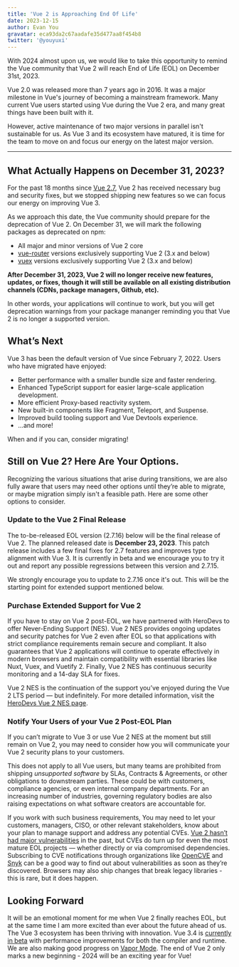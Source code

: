```yaml
---
title: 'Vue 2 is Approaching End Of Life'
date: 2023-12-15
author: Evan You
gravatar: eca93da2c67aadafe35d477aa8f454b8
twitter: '@youyuxi'
---
```


With 2024 almost upon us, we would like to take this opportunity to remind the Vue community that Vue 2 will reach End of Life (EOL) on December 31st, 2023.

Vue 2.0 was released more than 7 years ago in 2016. It was a major milestone in Vue's journey of becoming a mainstream framework. Many current Vue users started using Vue during the Vue 2 era, and many great things have been built with it.

However, active maintenance of two major versions in parallel isn't sustainable for us. As Vue 3 and its ecosystem have matured, it is time for the team to move on and focus our energy on the latest major version.

---

## What Actually Happens on December 31, 2023?

For the past 18 months since [Vue 2.7](https://blog.vuejs.org/posts/vue-2-7-naruto), Vue 2 has received necessary bug and security fixes, but we stopped shipping new features so we can focus our energy on improving Vue 3.

As we approach this date, the Vue community should prepare for the deprecation of Vue 2. On December 31, we will mark the following packages as deprecated on npm:

- All major and minor versions of Vue 2 core
- [vue-router](https://www.npmjs.com/package/vue-router) versions exclusively supporting Vue 2 (3.x and below)
- [vuex](https://www.npmjs.com/package/vuex) versions exclusively supporting Vue 2 (3.x and below)

**After December 31, 2023, Vue 2 will no longer receive new features, updates, or fixes, though it will still be available on all existing distribution channels (CDNs, package managers, Github, etc).**

In other words, your applications will continue to work, but you will get deprecation warnings from your package mananger reminding you that Vue 2 is no longer a supported version.

## What’s Next

Vue 3 has been the default version of Vue since February 7, 2022. Users who have migrated have enjoyed:

- Better performance with a smaller bundle size and faster rendering.
- Enhanced TypeScript support for easier large-scale application development.
- More efficient Proxy-based reactivity system.
- New built-in components like Fragment, Teleport, and Suspense.
- Improved build tooling support and Vue Devtools experience.
- …and more!

When and if you can, consider migrating!

## Still on Vue 2? Here Are Your Options.

Recognizing the various situations that arise during transitions, we are also fully aware that users may need other options until they’re able to migrate, or maybe migration simply isn't a feasible path. Here are some other options to consider.

### Update to the Vue 2 Final Release

The to-be-released EOL version (2.7.16) below will be the final release of Vue 2. The planned released date is **December 23, 2023**. This patch release includes a few final fixes for 2.7 features and improves type alignment with Vue 3. It is currently in beta and we encourage you to try it out and report any possible regressions between this version and 2.7.15.

We strongly encourage you to update to 2.7.16 once it's out. This will be the starting point for extended support mentioned below.

### Purchase Extended Support for Vue 2

If you have to stay on Vue 2 post-EOL, we have partnered with HeroDevs to offer Never-Ending Support (NES). Vue 2 NES provides ongoing updates and security patches for Vue 2 even after EOL so that applications with strict compliance requirements remain secure and compliant. It also guarantees that Vue 2 applications will continue to operate effectively in modern browsers and maintain compatibility with essential libraries like Nuxt, Vuex, and Vuetify 2. Finally, Vue 2 NES has continuous security monitoring and a 14-day SLA for fixes.

Vue 2 NES is the continuation of the support you’ve enjoyed during the Vue 2 LTS period — but indefinitely. For more detailed information, visit the [HeroDevs Vue 2 NES page](https://www.herodevs.com/support/nes-vue?utm_source=vuejs-org&utm_medium=blog&utm_campaign=eol-by-eoy).

### Notify Your Users of your Vue 2 Post-EOL Plan

If you can’t migrate to Vue 3 or use Vue 2 NES at the moment but still remain on Vue 2, you may need to consider how you will communicate your Vue 2 security plans to your customers.

This does not apply to all Vue users, but many teams are prohibited from shipping _unsupported software_ by SLAs, Contracts & Agreements, or other obligations to downstream parties. These could be with customers, compliance agencies, or even internal company departments. For an increasing number of industries, governing regulatory bodies are also raising expectations on what software creators are accountable for.

If you work with such business requirements, You may need to let your customers, managers, CISO, or other relevant stakeholders, know about your plan to manage support and address any potential CVEs. [Vue 2 hasn’t had major vulnerabilities](https://v2.vuejs.org/lts/#:~:text=For%20the%20record%2C%20Vue%202%20hasn%E2%80%99t%20really%20had%20any%20real%20vulnerabilities%20in%20the%20past%2C%20but%20you%20may%20need%20a%20supported%20version%20to%20fullfil%20regulations%20or%20company%20policies.) in the past, but CVEs do turn up for even the most mature EOL projects — whether directly or via compromised dependencies. Subscribing to CVE notifications through organizations like [OpenCVE](https://www.opencve.io/) and [Snyk](https://snyk.io) can be a good way to find out about vulnerabilities as soon as they’re discovered. Browsers may also ship changes that break legacy libraries - this is rare, but it does happen.

## Looking Forward

It will be an emotional moment for me when Vue 2 finally reaches EOL, but at the same time I am more excited than ever about the future ahead of us. The Vue 3 ecosystem has been thriving with innovation. Vue 3.4 is [currently in beta](https://github.com/vuejs/core/blob/minor/CHANGELOG.md) with performance improvements for both the compiler and runtime. We are also making good progress on [Vapor Mode](https://github.com/vuejs/core-vapor). The end of Vue 2 only marks a new beginning - 2024 will be an exciting year for Vue!
